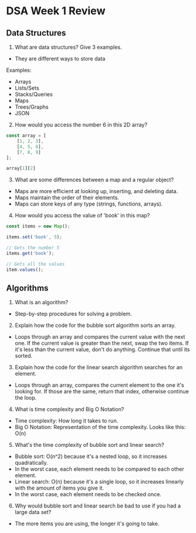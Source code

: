 # DSA Week 1 Review

## Data Structures

1. What are data structures? Give 3 examples.

- They are different ways to store data

Examples:

- Arrays
- Lists/Sets
- Stacks/Queries
- Maps
- Trees/Graphs
- JSON

2. How would you access the number 6 in this 2D array?

```js
const array = [
    [1, 2, 3],
    [4, 5, 6],
    [7, 8, 9]
];
```

```js
array[1][2]
```

3. What are some differences between a map and a regular object?

- Maps are more efficient at looking up, inserting, and deleting data.
- Maps maintain the order of their elements.
- Maps can store keys of any type (strings, functions, arrays).

4. How would you access the value of 'book' in this map?

```js
const items = new Map();

items.set('book', 5);
```

```js
// Gets the number 5
items.get('book');

// Gets all the values
item.values();
```

## Algorithms

1. What is an algorithm?

- Step-by-step procedures for solving a problem.

2. Explain how the code for the bubble sort algorithm sorts an array.

- Loops through an array and compares the current value with the next one. If the current value is greater than the next, swap the two items. If it's less than the current value, don't do anything. Continue that until its sorted.

3. Explain how the code for the linear search algorithm searches for an element.

- Loops through an array, compares the current element to the one it's looking for. If those are the same, return that index, otherwise continue the loop.

4. What is time complexity and Big O Notation?

- Time complexity: How long it takes to run.
- Big O Notation: Representation of the time complexity. Looks like this: O(n)

5. What's the time complexity of bubble sort and linear search?

- Bubble sort: O(n^2) because it's a nested loop, so it increases quadratically.
- In the worst case, each element needs to be compared to each other element.
- Linear search: O(n) because it's a single loop, so it increases linearly with the amount of items you give it.
- In the worst case, each element needs to be checked once.

6. Why would bubble sort and linear search be bad to use if you had a large data set?

- The more items you are using, the longer it's going to take.